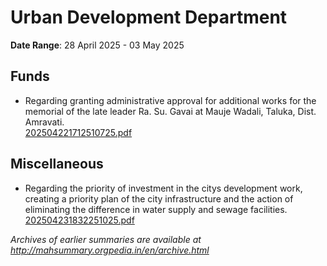 # Urban Development Department

**Date Range**: 28 April 2025 - 03 May 2025


## Funds
- Regarding granting administrative approval for additional works for the memorial of the late leader Ra. Su. Gavai at Mauje Wadali, Taluka, Dist. Amravati.\
  [202504221712510725.pdf](https://gr.maharashtra.gov.in/Site/Upload/Government%20Resolutions/English/202504221712510725....pdf)

## Miscellaneous
- Regarding the priority of investment  in the citys development work, creating a priority plan of the city infrastructure and the action of eliminating the difference in water supply and sewage facilities.\
  [202504231832251025.pdf](https://gr.maharashtra.gov.in/Site/Upload/Government%20Resolutions/English/202504231832251025.pdf)


*Archives of earlier summaries are available at http://mahsummary.orgpedia.in/en/archive.html*
